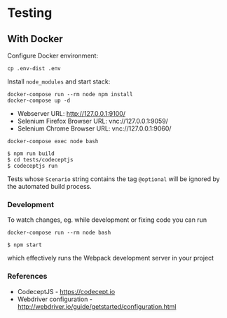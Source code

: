 # Testing

## With Docker

Configure Docker environment:

```
cp .env-dist .env
```

Install `node_modules` and start stack:
```
docker-compose run --rm node npm install
docker-compose up -d
```

- Webserver URL: http://127.0.0.1:9100/
- Selenium Firefox Browser URL: vnc://127.0.0.1:9059/
- Selenium Chrome Browser URL: vnc://127.0.0.1:9060/

```
docker-compose exec node bash

$ npm run build
$ cd tests/codeceptjs
$ codeceptjs run
```

Tests whose `Scenario` string contains the tag `@optional` will be ignored by the automated build process.


### Development

To watch changes, eg. while development or fixing code you can run

```
docker-compose run --rm node bash

$ npm start
```

which effectively runs the Webpack development server in your project


### References

- CodeceptJS - https://codecept.io
- Webdriver configuration - http://webdriver.io/guide/getstarted/configuration.html

